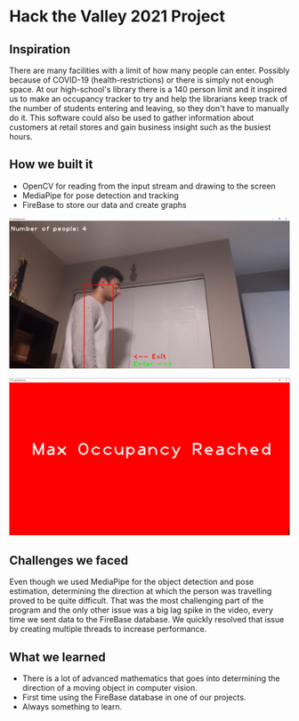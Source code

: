 # Hack the Valley 2021 Project

## Inspiration
There are many facilities with a limit of how many people can enter. Possibly because of COVID-19 (health-restrictions) or there is simply not enough space. At our high-school's library there is a 140 person limit and it inspired us to make an occupancy tracker to try and help the librarians keep track of the number of students entering and leaving, so they don't have to manually do it. This software could also be used to gather information about customers at retail stores and gain business insight such as the busiest hours.

## How we built it 
- OpenCV for reading from the input stream and drawing to the screen
- MediaPipe for pose detection and tracking
- FireBase to store our data and create graphs

<a><img src="https://github.com/Shayan925/OccupancyTracker/blob/main/test.png" title="Tracker" /></a>

<a><img src="https://github.com/Shayan925/OccupancyTracker/blob/main/image_2021-10-16_235658.png" title="Tracker" /></a>

## Challenges we faced
Even though we used MediaPipe for the object detection and pose estimation, determining the direction at which the person was travelling proved to be quite difficult. That was the most challenging part of the program and the only other issue was a big lag spike in the video, every time we sent data to the FireBase database. We quickly resolved that issue by creating multiple threads to increase performance.

## What we learned
- There is a lot of advanced mathematics that goes into determining the direction of a moving object in computer vision.
- First time using the FireBase database in one of our projects.
- Always something to learn.
